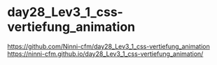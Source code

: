 # day28_Lev3_1_css-vertiefung_animation

https://github.com/Ninni-cfm/day28_Lev3_1_css-vertiefung_animation
https://ninni-cfm.github.io/day28_Lev3_1_css-vertiefung_animation/
